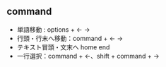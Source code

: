 ## command

- 単語移動 : options + ← →
- 行頭・行末へ移動：command + ← →
- テキスト冒頭・文末へ home end
- 一行選択：command + ←、shift + command + →
